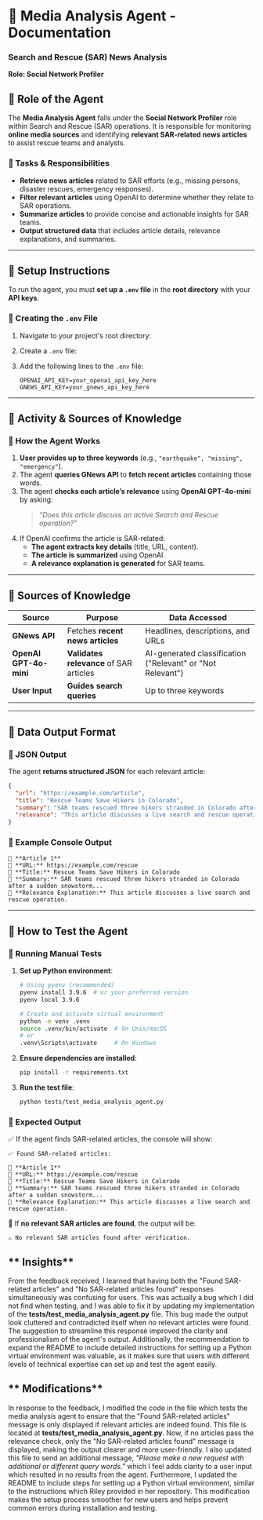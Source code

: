 # **📌 Media Analysis Agent - Documentation**  
### **Search and Rescue (SAR) News Analysis**  
**Role: Social Network Profiler**  

## **🔹 Role of the Agent**  
The **Media Analysis Agent** falls under the **Social Network Profiler** role within Search and Rescue (SAR) operations. It is responsible for monitoring **online media sources** and identifying **relevant SAR-related news articles** to assist rescue teams and analysts.  

### **📍 Tasks & Responsibilities**  
- **Retrieve news articles** related to SAR efforts (e.g., missing persons, disaster rescues, emergency responses).  
- **Filter relevant articles** using OpenAI to determine whether they relate to SAR operations.  
- **Summarize articles** to provide concise and actionable insights for SAR teams.  
- **Output structured data** that includes article details, relevance explanations, and summaries.  

---

## **🔹 Setup Instructions**  
To run the agent, you must **set up a `.env` file** in the **root directory** with your **API keys**.  

### **📍 Creating the `.env` File**  
1. Navigate to your project's root directory:  

2. Create a `.env` file:  

3. Add the following lines to the `.env` file:
   ```
   OPENAI_API_KEY=your_openai_api_key_here
   GNEWS_API_KEY=your_gnews_api_key_here
   ```

---

## **🔹 Activity & Sources of Knowledge**  
### **📍 How the Agent Works**  
1. **User provides up to three keywords** (e.g., `"earthquake", "missing", "emergency"`).  
2. The agent **queries GNews API** to **fetch recent articles** containing those words.  
3. The agent **checks each article’s relevance** using **OpenAI GPT-4o-mini** by asking:  
   > *“Does this article discuss an active Search and Rescue operation?”*  
4. If OpenAI confirms the article is SAR-related:  
   - **The agent extracts key details** (title, URL, content).  
   - **The article is summarized** using OpenAI.  
   - **A relevance explanation is generated** for SAR teams.  

---

## **🔹 Sources of Knowledge**  
| **Source**  | **Purpose**  | **Data Accessed**  |  
|-------------|-------------|--------------------|  
| **GNews API** | Fetches **recent news articles** | Headlines, descriptions, and URLs |  
| **OpenAI GPT-4o-mini** | **Validates relevance** of SAR articles | AI-generated classification ("Relevant" or "Not Relevant") |  
| **User Input** | **Guides search queries** | Up to three keywords |  

---

## **🔹 Data Output Format**  
### **📍 JSON Output**  
The agent **returns structured JSON** for each relevant article:  
```json
{
  "url": "https://example.com/article",
  "title": "Rescue Teams Save Hikers in Colorado",
  "summary": "SAR teams rescued three hikers stranded in Colorado after a sudden snowstorm...",
  "relevance": "This article discusses a live search and rescue operation involving stranded hikers."
}
```  

### **📍 Example Console Output**  
```
🔹 **Article 1**  
🔗 **URL:** https://example.com/rescue  
📄 **Title:** Rescue Teams Save Hikers in Colorado  
📖 **Summary:** SAR teams rescued three hikers stranded in Colorado after a sudden snowstorm...  
📝 **Relevance Explanation:** This article discusses a live search and rescue operation.  
```

---

## **🔹 How to Test the Agent**  
### **📍 Running Manual Tests**  
1. **Set up Python environment**:
   ```sh
   # Using pyenv (recommended)
   pyenv install 3.9.6  # or your preferred version
   pyenv local 3.9.6

   # Create and activate virtual environment
   python -m venv .venv
   source .venv/bin/activate  # On Unix/macOS
   # or
   .venv\Scripts\activate     # On Windows
   ```
2. **Ensure dependencies are installed**:  
   ```sh
   pip install -r requirements.txt
   ```  
3. **Run the test file**:  
   ```sh
   python tests/test_media_analysis_agent.py
   ```  

### **📍 Expected Output**  
✅ If the agent finds SAR-related articles, the console will show:  
```
✅ Found SAR-related articles:  

🔹 **Article 1**  
🔗 **URL:** https://example.com/rescue  
📄 **Title:** Rescue Teams Save Hikers in Colorado  
📖 **Summary:** SAR teams rescued three hikers stranded in Colorado after a sudden snowstorm...  
📝 **Relevance Explanation:** This article discusses a live search and rescue operation.  
```
🚨 If **no relevant SAR articles are found**, the output will be:  
```
⚠️ No relevant SAR articles found after verification.  
```

## ** Insights**  
From the feedback received, I learned that having both the "Found SAR-related articles" and "No SAR-related articles found" responses simultaneously was confusing for users. This was actually a bug which I did not find when testing, and I was able to fix it by updating my implementation of the **tests/test_media_analysis_agent.py** file. This bug made the output look cluttered and contradicted itself when no relevant articles were found. The suggestion to streamline this response improved the clarity and professionalism of the agent's output. Additionally, the recommendation to expand the README to include detailed instructions for setting up a Python virtual environment was valuable, as it makes sure that users with different levels of technical expertise can set up and test the agent easily.

## ** Modifications**
In response to the feedback, I modified the code in the file which tests the media analysis agent to ensure that the "Found SAR-related articles" message is only displayed if relevant articles are indeed found. This file is located at **tests/test_media_analysis_agent.py**. Now, if no articles pass the relevance check, only the "No SAR-related articles found" message is displayed, making the output clearer and more user-friendly. I also updated this file to send an additional message, *"Please make a new request with additional or different query words."* which I feel adds clarity to a user input which resulted in no results from the agent. Furthermore, I updated the README to include steps for setting up a Python virtual environment, similar to the instructions which Riley provided in her repository. This modification makes the setup process smoother for new users and helps prevent common errors during installation and testing.
